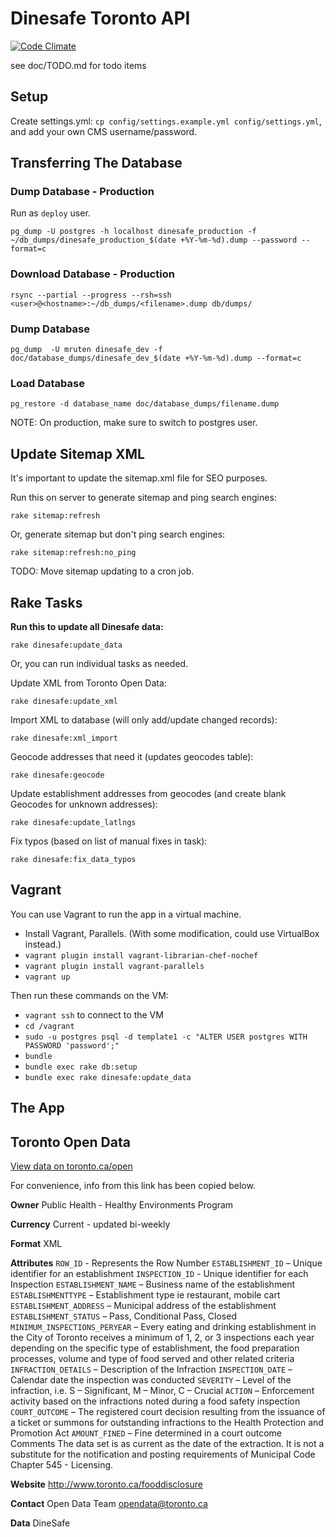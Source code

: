 Dinesafe Toronto API
====================

[![Code Climate](https://codeclimate.com/github/nomatteus/dinesafe.png)](https://codeclimate.com/github/nomatteus/dinesafe)

see doc/TODO.md for todo items

Setup
-----

Create settings.yml: `cp config/settings.example.yml config/settings.yml`,
and add your own CMS username/password.

Transferring The Database
-------------------------

### Dump Database - Production

Run as `deploy` user.

    pg_dump -U postgres -h localhost dinesafe_production -f ~/db_dumps/dinesafe_production_$(date +%Y-%m-%d).dump --password --format=c

### Download Database - Production

    rsync --partial --progress --rsh=ssh <user>@<hostname>:~/db_dumps/<filename>.dump db/dumps/

### Dump Database

    pg_dump  -U mruten dinesafe_dev -f doc/database_dumps/dinesafe_dev_$(date +%Y-%m-%d).dump --format=c

### Load Database

    pg_restore -d database_name doc/database_dumps/filename.dump

NOTE: On production, make sure to switch to postgres user.

Update Sitemap XML
------------------

It's important to update the sitemap.xml file for SEO purposes.

Run this on server to generate sitemap and ping search engines:

    rake sitemap:refresh

Or, generate sitemap but don't ping search engines:

    rake sitemap:refresh:no_ping

TODO: Move sitemap updating to a cron job.

Rake Tasks
----------

**Run this to update all Dinesafe data:**

    rake dinesafe:update_data

Or, you can run individual tasks as needed.

Update XML from Toronto Open Data:

    rake dinesafe:update_xml

Import XML to database (will only add/update changed records):

    rake dinesafe:xml_import

Geocode addresses that need it (updates geocodes table):

    rake dinesafe:geocode

Update establishment addresses from geocodes (and create blank Geocodes for unknown addresses):

    rake dinesafe:update_latlngs

Fix typos (based on list of manual fixes in task):

    rake dinesafe:fix_data_typos

Vagrant
-------

You can use Vagrant to run the app in a virtual machine.

* Install Vagrant, Parallels. (With some modification, could use VirtualBox instead.)
* `vagrant plugin install vagrant-librarian-chef-nochef`
* `vagrant plugin install vagrant-parallels`
* `vagrant up`

Then run these commands on the VM:

* `vagrant ssh` to connect to the VM
* `cd /vagrant`
* `sudo -u postgres psql -d template1 -c "ALTER USER postgres WITH PASSWORD 'password';"`
* `bundle`
* `bundle exec rake db:setup`
* `bundle exec rake dinesafe:update_data`

The App
-------


Toronto Open Data
-----------------

[View data on toronto.ca/open](http://www1.toronto.ca/wps/portal/open_data/open_data_item_details?vgnextoid=b54a5f9cd70bb210VgnVCM1000003dd60f89RCRD&vgnextchannel=6e886aa8cc819210VgnVCM10000067d60f89RCRD)

For convenience, info from this link has been copied below.

**Owner**
Public Health - Healthy Environments Program

**Currency**
Current - updated bi-weekly

**Format**
XML

**Attributes**
`ROW_ID` - Represents the Row Number
`ESTABLISHMENT_ID` – Unique identifier for an establishment
`INSPECTION_ID` - Unique identifier for each Inspection
`ESTABLISHMENT_NAME` – Business name of the establishment
`ESTABLISHMENTTYPE` – Establishment type ie restaurant, mobile cart
`ESTABLISHMENT_ADDRESS` – Municipal address of the establishment
`ESTABLISHMENT_STATUS` – Pass, Conditional Pass, Closed
`MINIMUM_INSPECTIONS_PERYEAR` – Every eating and drinking establishment in the City of Toronto receives a minimum of 1, 2, or 3 inspections each year depending on the specific type of establishment, the food preparation processes, volume and type of food served and other related criteria
`INFRACTION_DETAILS` – Description of the Infraction
`INSPECTION_DATE` – Calendar date the inspection was conducted
`SEVERITY` – Level of the infraction, i.e. S – Significant, M – Minor, C – Crucial
`ACTION` – Enforcement activity based on the infractions noted during a food safety inspection
`COURT_OUTCOME` – The registered court decision resulting from the issuance of a ticket or summons for outstanding infractions to the Health Protection and Promotion Act
`AMOUNT_FINED` – Fine determined in a court outcome
Comments
The data set is as current as the date of the extraction. It is not a substitute for the notification and posting requirements of Municipal Code Chapter 545 - Licensing.

**Website**
http://www.toronto.ca/fooddisclosure

**Contact**
Open Data Team
opendata@toronto.ca

**Data**
DineSafe